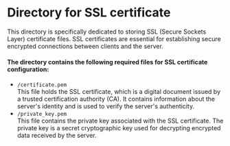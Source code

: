 # Directory for SSL certificate

This directory is specifically dedicated to storing SSL (Secure Sockets Layer) certificate files. SSL certificates are essential for establishing secure encrypted connections between clients and the server.

#### The directory contains the following required files for SSL certificate configuration:

- `/certificate.pem` <br> This file holds the SSL certificate, which is a digital document issued by a trusted certification authority (CA). It contains information about the server's identity and is used to verify the server's authenticity.
- `/private_key.pem` <br> This file contains the private key associated with the SSL certificate. The private key is a secret cryptographic key used for decrypting encrypted data received by the server.
